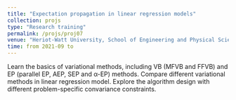```yaml
---
title: "Expectation propagation in linear regression models"
collection: projs
type: "Research training"
permalink: /projs/proj07
venue: "Heriot-Watt University, School of Engineering and Physical Sciences"
time: from 2021-09 to
---
```


Learn the basics of variational methods, including VB (MFVB and FFVB) and EP (parallel EP, AEP, SEP and α-EP) methods. Compare different variational methods in linear regression model. Explore the algorithm design with different problem-specific convariance constraints.
